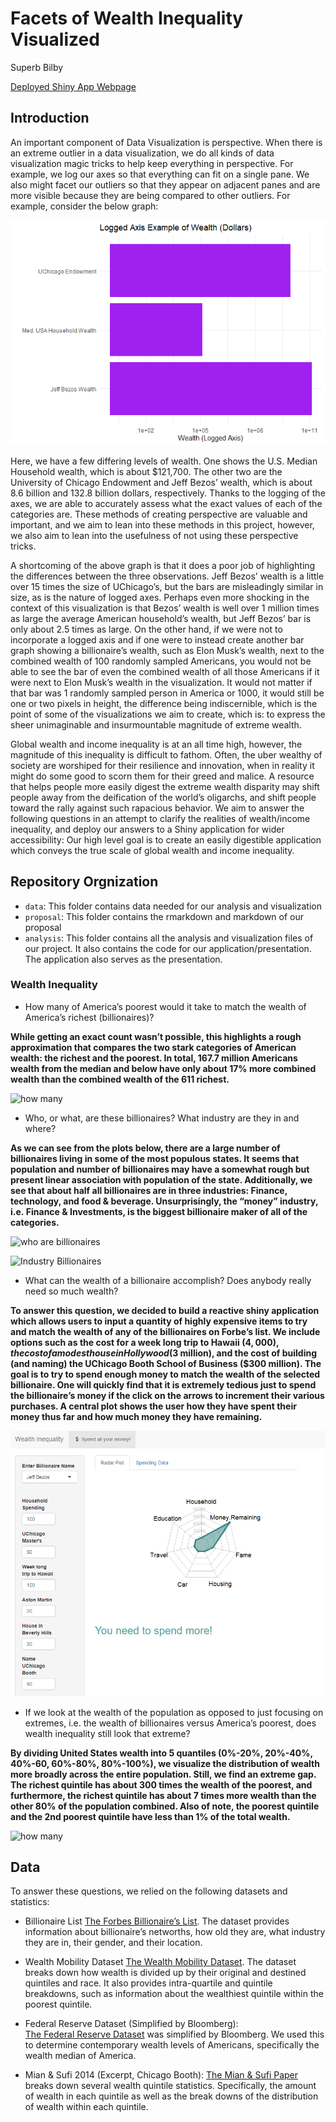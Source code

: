 Facets of Wealth Inequality Visualized
================
Superb Bilby

[Deployed Shiny App Webpage](https://jinfei.shinyapps.io/bil-wealth-app/)

## Introduction

An important component of Data Visualization is perspective. When there
is an extreme outlier in a data visualization, we do all kinds of data
visualization magic tricks to help keep everything in perspective. For
example, we log our axes so that everything can fit on a single pane. We
also might facet our outliers so that they appear on adjacent panes and
are more visible because they are being compared to other outliers. For
example, consider the below graph:

![](README_files/figure-gfm/unnamed-chunk-1-1.png)<!-- -->

Here, we have a few differing levels of wealth. One shows the U.S.
Median Household wealth, which is about $121,700. The other two are the
University of Chicago Endowment and Jeff Bezos’ wealth, which is about
8.6 billion and 132.8 billion dollars, respectively. Thanks to the
logging of the axes, we are able to accurately assess what the exact
values of each of the categories are. These methods of creating
perspective are valuable and important, and we aim to lean into these
methods in this project, however, we also aim to lean into the
usefulness of not using these perspective tricks.

A shortcoming of the above graph is that it does a poor job of
highlighting the differences between the three observations. Jeff Bezos’
wealth is a little over 15 times the size of UChicago’s, but the bars
are misleadingly similar in size, as is the nature of logged axes.
Perhaps even more shocking in the context of this visualization is that
Bezos’ wealth is well over 1 million times as large the average American
household’s wealth, but Jeff Bezos’ bar is only about 2.5 times as
large. On the other hand, if we were not to incorporate a logged axis
and if one were to instead create another bar graph showing a
billionaire’s wealth, such as Elon Musk’s wealth, next to the combined
wealth of 100 randomly sampled Americans, you would not be able to see
the bar of even the combined wealth of all those Americans if it were
next to Elon Musk’s wealth in the visualization. It would not matter if
that bar was 1 randomly sampled person in America or 1000, it would
still be one or two pixels in height, the difference being
indiscernible, which is the point of some of the visualizations we aim
to create, which is: to express the sheer unimaginable and
insurmountable magnitude of extreme wealth.

Global wealth and income inequality is at an all time high, however, the
magnitude of this inequality is difficult to fathom. Often, the uber
wealthy of society are worshiped for their resilience and innovation,
when in reality it might do some good to scorn them for their greed and
malice. A resource that helps people more easily digest the extreme
wealth disparity may shift people away from the deification of the
world’s oligarchs, and shift people toward the rally against such
rapacious behavior. We aim to answer the following questions in an
attempt to clarify the realities of wealth/income inequality, and deploy
our answers to a Shiny application for wider accessibility: Our high
level goal is to create an easily digestible application which conveys
the true scale of global wealth and income inequality.

## Repository Orgnization

-   `data`: This folder contains data needed for our analysis and
    visualization
-   `proposal`: This folder contains the rmarkdown and markdown of our
    proposal
-   `analysis`: This folder contains all the analysis and visualization
    files of our project. It also contains the code for our
    application/presentation. The application also serves as the
    presentation.

### Wealth Inequality

-   How many of America’s poorest would it take to match the wealth of
    America’s richest (billionaires)?

**While getting an exact count wasn’t possible, this highlights a rough
approximation that compares the two stark categories of American wealth:
the richest and the poorest. In total, 167.7 million Americans wealth
from the median and below have only about 17% more combined wealth than
the combined wealth of the 611 richest.**

![how
many](./analysis/wealth-quintiles/wealth-quintiles_files/figure-gfm/how-many-americans.png)

-   Who, or what, are these billionaires? What industry are they in and
    where?

**As we can see from the plots below, there are a large number of
billionaires living in some of the most populous states. It seems that
population and number of billionaires may have a somewhat rough but
present linear association with population of the state. Additionally,
we see that about half all billionaires are in three industries:
Finance, technology, and food & beverage. Unsurprisingly, the “money”
industry, i.e. Finance & Investments, is the biggest billionaire maker
of all of the categories.**

![who are
billionaires](./analysis/geo-spatial-analysis_files/figure-gfm/industry%20plot-1.png)

![Industry
Billionaires](./analysis/geo-spatial-analysis_files/figure-gfm/plot-choropleth-1.png)

-   What can the wealth of a billionaire accomplish? Does anybody really
    need so much wealth?

**To answer this question, we decided to build a reactive shiny
application which allows users to input a quantity of highly expensive
items to try and match the wealth of any of the billionaires on Forbe’s
list. We include options such as the cost for a week long trip to Hawaii
($4,000), the cost of a modest house in Hollywood ($3 million), and the
cost of building (and naming) the UChicago Booth School of Business
($300 million). The goal is to try to spend enough money to match the
wealth of the selected billionaire. One will quickly find that it is
extremely tedious just to spend the billionaire’s money if the click on
the arrows to increment their various purchases. A central plot shows
the user how they have spent their money thus far and how much money
they have remaining.**

![billionaire_app](./analysis/bil-wealth-app/example/app_example.png)

-   If we look at the wealth of the population as opposed to just
    focusing on extremes, i.e. the wealth of billionaires versus
    America’s poorest, does wealth inequality still look that extreme?

**By dividing United States wealth into 5 quantiles (0%-20%, 20%-40%,
40%-60, 60%-80%, 80%-100%), we visualize the distribution of wealth more
broadly across the entire population. Still, we find an extreme gap. The
richest quintile has about 300 times the wealth of the poorest, and
furthermore, the richest quintile has about 7 times more wealth than the
other 80% of the population combined. Also of note, the poorest quintile
and the 2nd poorest quintile have less than 1% of the total wealth.**

![how
many](./analysis/wealth-quintiles/wealth-quintiles_files/figure-gfm/quintile-pie-1.png)

## Data

To answer these questions, we relied on the following datasets and
statistics:

-   Billionaire List [The Forbes Billionaire’s
    List](https://docs.google.com/spreadsheets/d/1JThOdF95e0NYoea5pCWd5UDXLmIGc1Fwj1aajDSYYhk/edit#gid=685599441).
    The dataset provides information about billionaire’s networths, how
    old they are, what industry they are in, their gender, and their
    location.

-   Wealth Mobility Dataset [The Wealth Mobility
    Dataset](https://github.com/fpfeffer/WealthMobility/blob/master/Data/2-wealth-structure.csv).
    The dataset breaks down how wealth is divided up by their original
    and destined quintiles and race. It also provides intra-quartile and
    quintile breakdowns, such as information about the wealthiest
    quintile within the poorest quintile.

-   Federal Reserve Dataset (Simplified by Bloomberg):  
    [The Federal Reserve
    Dataset](https://www.bloomberg.com/news/articles/2021-12-17/wealth-share-rose-in-pandemic-for-poorest-50-and-top-1-of-u-s)
    was simplified by Bloomberg. We used this to determine contemporary
    wealth levels of Americans, specifically the wealth median of
    America.

-   Mian & Sufi 2014 (Excerpt, Chicago Booth): [The Mian & Sufi
    Paper](https://www.chicagobooth.edu/review/how-high-debt-leads-to-income-inequality)
    breaks down several wealth quintile statistics. Specifically, the
    amount of wealth in each quintile as well as the break downs of the
    distribution of wealth within each quintile.
